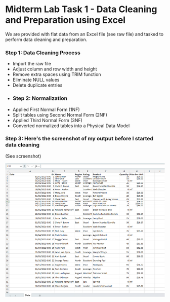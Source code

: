 # Midterm Lab Task 1 - Data Cleaning and Preparation using Excel
We are provided with flat data from an Excel file (see raw file) and tasked to perform data cleaning and preparation.
### Step 1: Data Cleaning Process  
- Import the raw file  
- Adjust column and row width and height  
- Remove extra spaces using TRIM function  
- Eliminate NULL values  
- Delete duplicate entries
- ### Step 2: Normalization  
- Applied First Normal Form (1NF)  
- Split tables using Second Normal Form (2NF)  
- Applied Third Normal Form (3NF)  
- Converted normalized tables into a Physical Data Model  
### Step 3: Here's the screenshot of my output before I started data cleaning  
(See screenshot)  

![Screenshot](images/RAw%20data.png)

